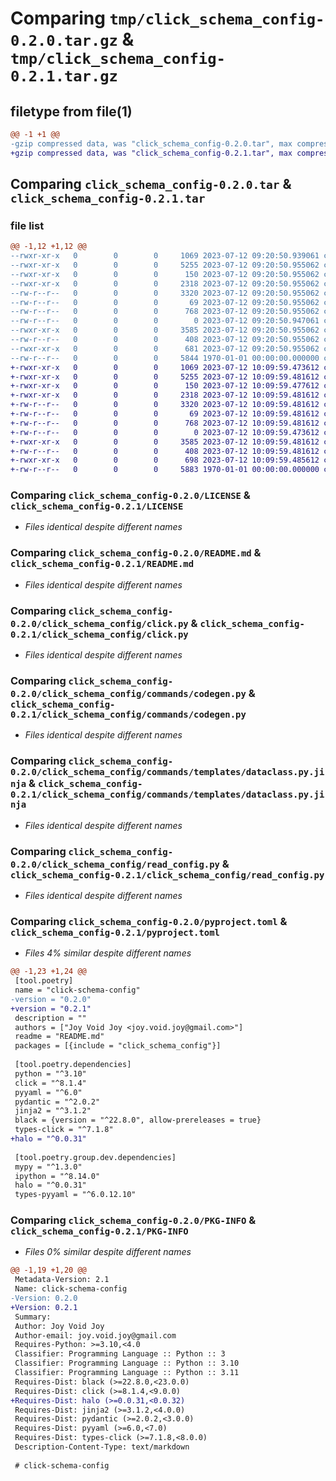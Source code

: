 # Comparing `tmp/click_schema_config-0.2.0.tar.gz` & `tmp/click_schema_config-0.2.1.tar.gz`

## filetype from file(1)

```diff
@@ -1 +1 @@
-gzip compressed data, was "click_schema_config-0.2.0.tar", max compression
+gzip compressed data, was "click_schema_config-0.2.1.tar", max compression
```

## Comparing `click_schema_config-0.2.0.tar` & `click_schema_config-0.2.1.tar`

### file list

```diff
@@ -1,12 +1,12 @@
--rwxr-xr-x   0        0        0     1069 2023-07-12 09:20:50.939061 click_schema_config-0.2.0/LICENSE
--rwxr-xr-x   0        0        0     5255 2023-07-12 09:20:50.955062 click_schema_config-0.2.0/README.md
--rwxr-xr-x   0        0        0      150 2023-07-12 09:20:50.955062 click_schema_config-0.2.0/click_schema_config/__init__.py
--rwxr-xr-x   0        0        0     2318 2023-07-12 09:20:50.955062 click_schema_config-0.2.0/click_schema_config/click.py
--rw-r--r--   0        0        0     3320 2023-07-12 09:20:50.955062 click_schema_config-0.2.0/click_schema_config/commands/codegen.py
--rw-r--r--   0        0        0       69 2023-07-12 09:20:50.955062 click_schema_config-0.2.0/click_schema_config/commands/templates/__init__.py.jinja
--rw-r--r--   0        0        0      768 2023-07-12 09:20:50.955062 click_schema_config-0.2.0/click_schema_config/commands/templates/dataclass.py.jinja
--rw-r--r--   0        0        0        0 2023-07-12 09:20:50.947061 click_schema_config-0.2.0/click_schema_config/py.typed
--rwxr-xr-x   0        0        0     3585 2023-07-12 09:20:50.955062 click_schema_config-0.2.0/click_schema_config/read_config.py
--rw-r--r--   0        0        0      408 2023-07-12 09:20:50.955062 click_schema_config-0.2.0/click_schema_config/types.py
--rwxr-xr-x   0        0        0      681 2023-07-12 09:20:50.955062 click_schema_config-0.2.0/pyproject.toml
--rw-r--r--   0        0        0     5844 1970-01-01 00:00:00.000000 click_schema_config-0.2.0/PKG-INFO
+-rwxr-xr-x   0        0        0     1069 2023-07-12 10:09:59.473612 click_schema_config-0.2.1/LICENSE
+-rwxr-xr-x   0        0        0     5255 2023-07-12 10:09:59.481612 click_schema_config-0.2.1/README.md
+-rwxr-xr-x   0        0        0      150 2023-07-12 10:09:59.477612 click_schema_config-0.2.1/click_schema_config/__init__.py
+-rwxr-xr-x   0        0        0     2318 2023-07-12 10:09:59.481612 click_schema_config-0.2.1/click_schema_config/click.py
+-rw-r--r--   0        0        0     3320 2023-07-12 10:09:59.481612 click_schema_config-0.2.1/click_schema_config/commands/codegen.py
+-rw-r--r--   0        0        0       69 2023-07-12 10:09:59.481612 click_schema_config-0.2.1/click_schema_config/commands/templates/__init__.py.jinja
+-rw-r--r--   0        0        0      768 2023-07-12 10:09:59.481612 click_schema_config-0.2.1/click_schema_config/commands/templates/dataclass.py.jinja
+-rw-r--r--   0        0        0        0 2023-07-12 10:09:59.473612 click_schema_config-0.2.1/click_schema_config/py.typed
+-rwxr-xr-x   0        0        0     3585 2023-07-12 10:09:59.481612 click_schema_config-0.2.1/click_schema_config/read_config.py
+-rw-r--r--   0        0        0      408 2023-07-12 10:09:59.481612 click_schema_config-0.2.1/click_schema_config/types.py
+-rwxr-xr-x   0        0        0      698 2023-07-12 10:09:59.485612 click_schema_config-0.2.1/pyproject.toml
+-rw-r--r--   0        0        0     5883 1970-01-01 00:00:00.000000 click_schema_config-0.2.1/PKG-INFO
```

### Comparing `click_schema_config-0.2.0/LICENSE` & `click_schema_config-0.2.1/LICENSE`

 * *Files identical despite different names*

### Comparing `click_schema_config-0.2.0/README.md` & `click_schema_config-0.2.1/README.md`

 * *Files identical despite different names*

### Comparing `click_schema_config-0.2.0/click_schema_config/click.py` & `click_schema_config-0.2.1/click_schema_config/click.py`

 * *Files identical despite different names*

### Comparing `click_schema_config-0.2.0/click_schema_config/commands/codegen.py` & `click_schema_config-0.2.1/click_schema_config/commands/codegen.py`

 * *Files identical despite different names*

### Comparing `click_schema_config-0.2.0/click_schema_config/commands/templates/dataclass.py.jinja` & `click_schema_config-0.2.1/click_schema_config/commands/templates/dataclass.py.jinja`

 * *Files identical despite different names*

### Comparing `click_schema_config-0.2.0/click_schema_config/read_config.py` & `click_schema_config-0.2.1/click_schema_config/read_config.py`

 * *Files identical despite different names*

### Comparing `click_schema_config-0.2.0/pyproject.toml` & `click_schema_config-0.2.1/pyproject.toml`

 * *Files 4% similar despite different names*

```diff
@@ -1,23 +1,24 @@
 [tool.poetry]
 name = "click-schema-config"
-version = "0.2.0"
+version = "0.2.1"
 description = ""
 authors = ["Joy Void Joy <joy.void.joy@gmail.com>"]
 readme = "README.md"
 packages = [{include = "click_schema_config"}]
 
 [tool.poetry.dependencies]
 python = "^3.10"
 click = "^8.1.4"
 pyyaml = "^6.0"
 pydantic = "^2.0.2"
 jinja2 = "^3.1.2"
 black = {version = "^22.8.0", allow-prereleases = true}
 types-click = "^7.1.8"
+halo = "^0.0.31"
 
 [tool.poetry.group.dev.dependencies]
 mypy = "^1.3.0"
 ipython = "^8.14.0"
 halo = "^0.0.31"
 types-pyyaml = "^6.0.12.10"
```

### Comparing `click_schema_config-0.2.0/PKG-INFO` & `click_schema_config-0.2.1/PKG-INFO`

 * *Files 0% similar despite different names*

```diff
@@ -1,19 +1,20 @@
 Metadata-Version: 2.1
 Name: click-schema-config
-Version: 0.2.0
+Version: 0.2.1
 Summary: 
 Author: Joy Void Joy
 Author-email: joy.void.joy@gmail.com
 Requires-Python: >=3.10,<4.0
 Classifier: Programming Language :: Python :: 3
 Classifier: Programming Language :: Python :: 3.10
 Classifier: Programming Language :: Python :: 3.11
 Requires-Dist: black (>=22.8.0,<23.0.0)
 Requires-Dist: click (>=8.1.4,<9.0.0)
+Requires-Dist: halo (>=0.0.31,<0.0.32)
 Requires-Dist: jinja2 (>=3.1.2,<4.0.0)
 Requires-Dist: pydantic (>=2.0.2,<3.0.0)
 Requires-Dist: pyyaml (>=6.0,<7.0)
 Requires-Dist: types-click (>=7.1.8,<8.0.0)
 Description-Content-Type: text/markdown
 
 # click-schema-config
```

